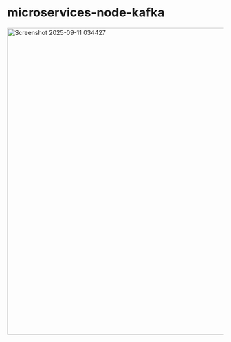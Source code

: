 # microservices-node-kafka
<img width="798" height="715" alt="Screenshot 2025-09-11 034427" src="https://github.com/user-attachments/assets/b1b37f85-e859-419c-9582-3b778bdebf52" />
